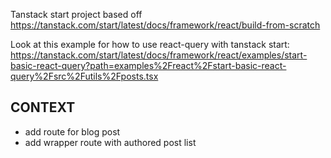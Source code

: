 Tanstack start project based off https://tanstack.com/start/latest/docs/framework/react/build-from-scratch

Look at this example for how to use react-query with tanstack start:
https://tanstack.com/start/latest/docs/framework/react/examples/start-basic-react-query?path=examples%2Freact%2Fstart-basic-react-query%2Fsrc%2Futils%2Fposts.tsx

## CONTEXT

- add route for blog post
- add wrapper route with authored post list
